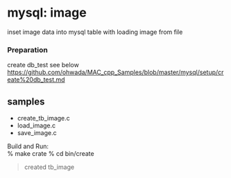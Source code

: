 mysql: image
===============

inset image data into mysql table
with loading image from file

### Preparation  
create db_test
see below  
https://github.com/ohwada/MAC_cpp_Samples/blob/master/mysql/setup/create%20db_test.md


## samples
- create_tb_image.c
- load_image.c
- save_image.c


Build and Run:  
% make crate
% cd bin/create 
> created tb_image
